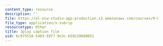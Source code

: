 ```yaml
---
content_type: resource
description: ''
file: https://ol-ocw-studio-app-production.s3.amazonaws.com/courses/9-04-sensory-systems-fall-2013/bc975510540359f79e3cb59220680051_-2d9XooPwHo.vtt
file_type: application/x-subrip
resourcetype: Other
title: 3play caption file
uid: bc975510-5403-59f7-9e3c-b59220680051
---
```

